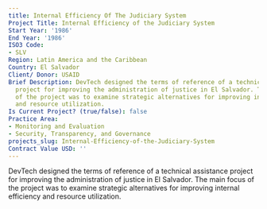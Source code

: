 ```yaml
---
title: Internal Efficiency Of The Judiciary System
Project Title: Internal Efficiency of the Judiciary System
Start Year: '1986'
End Year: '1986'
ISO3 Code:
- SLV
Region: Latin America and the Caribbean
Country: El Salvador
Client/ Donor: USAID
Brief Description: DevTech designed the terms of reference of a technical assistance
  project for improving the administration of justice in El Salvador. The main focus
  of the project was to examine strategic alternatives for improving internal efficiency
  and resource utilization.
Is Current Project? (true/false): false
Practice Area:
- Monitoring and Evaluation
- Security, Transparency, and Governance
projects_slug: Internal-Efficiency-of-the-Judiciary-System
Contract Value USD: ''
---
```


DevTech designed the terms of reference of a technical assistance project for improving the administration of justice in El Salvador. The main focus of the project was to examine strategic alternatives for improving internal efficiency and resource utilization.